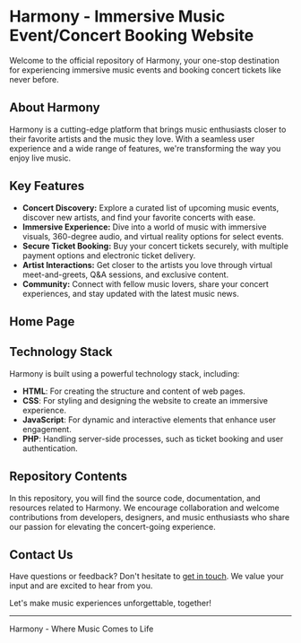 # Harmony - Immersive Music Event/Concert Booking Website

Welcome to the official repository of Harmony, your one-stop destination for experiencing immersive music events and booking concert tickets like never before. 

## About Harmony
Harmony is a cutting-edge platform that brings music enthusiasts closer to their favorite artists and the music they love. With a seamless user experience and a wide range of features, we're transforming the way you enjoy live music.

## Key Features
- **Concert Discovery:** Explore a curated list of upcoming music events, discover new artists, and find your favorite concerts with ease.
- **Immersive Experience:** Dive into a world of music with immersive visuals, 360-degree audio, and virtual reality options for select events.
- **Secure Ticket Booking:** Buy your concert tickets securely, with multiple payment options and electronic ticket delivery.
- **Artist Interactions:** Get closer to the artists you love through virtual meet-and-greets, Q&A sessions, and exclusive content.
- **Community:** Connect with fellow music lovers, share your concert experiences, and stay updated with the latest music news.

## Home Page


## Technology Stack
Harmony is built using a powerful technology stack, including:
- **HTML**: For creating the structure and content of web pages.
- **CSS**: For styling and designing the website to create an immersive experience.
- **JavaScript**: For dynamic and interactive elements that enhance user engagement.
- **PHP**: Handling server-side processes, such as ticket booking and user authentication.

## Repository Contents
In this repository, you will find the source code, documentation, and resources related to Harmony. We encourage collaboration and welcome contributions from developers, designers, and music enthusiasts who share our passion for elevating the concert-going experience.

## Contact Us
Have questions or feedback? Don't hesitate to [get in touch](mailto:vaivaswat17@gmail.com). We value your input and are excited to hear from you.

Let's make music experiences unforgettable, together!

---

Harmony - Where Music Comes to Life

